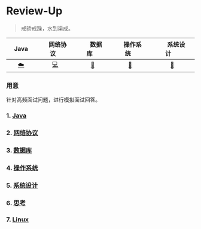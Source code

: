 # Review-Up

> 戒骄戒躁，水到渠成。


<div align="center">

| &nbsp;&nbsp;&nbsp;Java&nbsp;&nbsp;&nbsp; | &nbsp;&nbsp;&nbsp;网络协议&nbsp;&nbsp;&nbsp; | &nbsp;&nbsp;&nbsp;&nbsp;数据库&nbsp;&nbsp;&nbsp;&nbsp; | &nbsp;&nbsp;&nbsp;操作系统&nbsp;&nbsp;&nbsp; | &nbsp;&nbsp;&nbsp;&nbsp;&nbsp;系统设计&nbsp;&nbsp;&nbsp;&nbsp;&nbsp; | 
| :----------------------------------------: | :--------------------------------------------------: | :-------------------------------------------------------------: | :--------------------------------------------------: | :-----------------------------------------------------------------------: |
|          [:cloud:](#1-Java)           |               [:computer:](#2-网络协议)               |                   [:floppy_disk:](#3-数据库)                    |                 [:art:](#4-操作系统)                  |                            [:wrench:](#5-系统设计)                            |
</div>


### 用意

针对高频面试问题，进行模拟面试回答。


### 1. [Java](Java.md)

### 2. [网络协议](网络协议.md)

### 3. [数据库](数据库.md)

### 4. [操作系统](操作系统.md)

### 5. [系统设计](系统设计.md)

### 6. [思考](思考.md)

### 7. [Linux](Linux.md)
